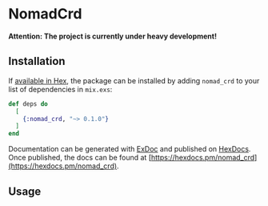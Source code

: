 # NomadCrd

**Attention: The project is currently under heavy development!**

## Installation

If [available in Hex](https://hex.pm/docs/publish), the package can be installed
by adding `nomad_crd` to your list of dependencies in `mix.exs`:

```elixir
def deps do
  [
    {:nomad_crd, "~> 0.1.0"}
  ]
end
```

Documentation can be generated with [ExDoc](https://github.com/elixir-lang/ex_doc)
and published on [HexDocs](https://hexdocs.pm). Once published, the docs can
be found at [https://hexdocs.pm/nomad_crd](https://hexdocs.pm/nomad_crd).

## Usage